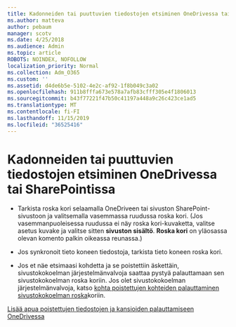 ```yaml
---
title: Kadonneiden tai puuttuvien tiedostojen etsiminen OneDrivessa tai SharePointissa
ms.author: matteva
author: pebaum
manager: scotv
ms.date: 4/25/2018
ms.audience: Admin
ms.topic: article
ROBOTS: NOINDEX, NOFOLLOW
localization_priority: Normal
ms.collection: Adm_O365
ms.custom: ''
ms.assetid: d4de6b5e-5102-4e2c-af92-1f8b049c3a02
ms.openlocfilehash: 911b8fffa673e578a7afb83cfff305e4f1806013
ms.sourcegitcommit: b43f77221f47b50c41197a448a9c26c423ce1ad5
ms.translationtype: MT
ms.contentlocale: fi-FI
ms.lasthandoff: 11/15/2019
ms.locfileid: "36525416"
---
```

# <a name="find-lost-or-missing-files-in-onedrive-or-sharepoint"></a>Kadonneiden tai puuttuvien tiedostojen etsiminen OneDrivessa tai SharePointissa

- Tarkista roska kori selaamalla OneDriveen tai sivuston SharePoint-sivustoon ja valitsemalla vasemmassa ruudussa roska kori. (Jos vasemmanpuoleisessa ruudussa ei näy roska kori-kuvaketta, valitse asetus kuvake ja valitse sitten **sivuston sisältö**. **Roska kori** on yläosassa olevan komento palkin oikeassa reunassa.) 
    
- Jos synkronoit tieto koneen tiedostoja, tarkista tieto koneen roska kori. 
    
- Jos et näe etsimaasi kohdetta ja se poistettiin äskettäin, sivustokokoelman järjestelmänvalvoja saattaa pystyä palauttamaan sen sivustokokoelman roska koriin. Jos olet sivustokokoelman järjestelmänvalvoja, katso [kohta poistettujen kohteiden palauttaminen sivustokokoelman roska](https://go.microsoft.com/fwlink/?linkid=866439)koriin.
    
[Lisää apua poistettujen tiedostojen ja kansioiden palauttamiseen OneDrivessa](https://go.microsoft.com/fwlink/?linkid=872872)
  

